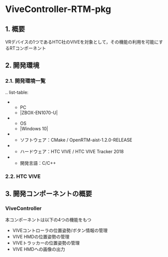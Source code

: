# ViveController-RTM-pkg

## 1. 概要
VRデバイスの1つであるHTC社のVIVEを対象として，その機能の利用を可能にするRTコンポーネント

## 2. 開発環境
### 2.1. 開発環境一覧
.. list-table:
* - PC 
  - |ZBOX-EN1070-U|
* - OS
  - |Windows 10|
* - ソフトウェア：CMake / OpenRTM-aist-1.2.0-RELEASE
* - ハードウェア：HTC VIVE / HTC VIVE Tracker 2018
* - 開発言語：C/C++

### 2.2. HTC VIVE

## 3. 開発コンポーネントの概要
### ViveController
本コンポーネントは以下の4つの機能をもつ
- VIVEコントローラの位置姿勢/ボタン情報の管理
- VIVE HMDの位置姿勢の管理
- VIVEトラッカーの位置姿勢の管理
- VIVE HMDへの画像の出力

